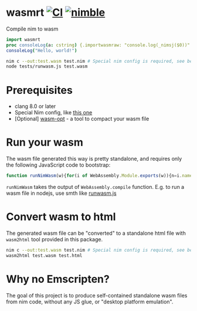 # wasmrt [![CI](https://github.com/yglukhov/wasmrt/actions/workflows/test.yml/badge.svg?branch=master)](https://github.com/yglukhov/wasmrt/actions?query=branch%3Amaster) [![nimble](https://img.shields.io/badge/nimble-black?logo=nim&style=flat&labelColor=171921&color=%23f3d400)](https://nimble.directory/pkg/wasmrt)

Compile nim to wasm
```nim
import wasmrt
proc consoleLog(a: cstring) {.importwasmraw: "console.log(_nimsj($0))".}
consoleLog("Hello, world!")
```

```sh
nim c --out:test.wasm test.nim # Special nim config is required, see below
node tests/runwasm.js test.wasm
```

# Prerequisites
- clang 8.0 or later
- Special Nim config, like [this one](https://github.com/yglukhov/wasmrt/blob/master/tests/config.nims)
- [Optional] [wasm-opt](https://github.com/WebAssembly/binaryen) - a tool to compact your wasm file

# Run your wasm
The wasm file generated this way is pretty standalone, and requires only the following JavaScript code to bootstrap:
```js
function runNimWasm(w){for(i of WebAssembly.Module.exports(w)){n=i.name;if(n[0]==';'){new Function('m',n)(w);break}}}
```
`runNimWasm` takes the output of `WebAssembly.compile` function. E.g. to run a wasm file in nodejs, use smth like [runwasm.js](https://github.com/yglukhov/wasmrt/blob/master/tests/runwasm.js)

# Convert wasm to html
The generated wasm file can be "converted" to a standalone html file with `wasm2html` tool provided in this package.
```sh
nim c --out:test.wasm test.nim # Special nim config is required, see below
wasm2html test.wasm test.html
```

# Why no Emscripten?
The goal of this project is to produce self-contained standalone wasm files from nim code, without any JS glue, or "desktop platform emulation".
